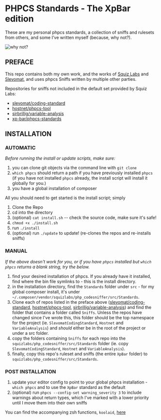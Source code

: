 # PHPCS Standards - The XpBar edition

These are my personal phpcs standards, a collection of sniffs and rulesets from others, and some I've written myself (because, why not?).


![why not?](https://media0.giphy.com/media/zrOklTY2Hbl4s/giphy.gif?cid=3640f6095bf56b65483174474187a565)

## PREFACE

This repo contains both my own work, and the works of [Squiz Labs](https://github.com/squizlabs/PHP_CodeSniffer) and [Slevomat](https://github.com/slevomat/coding-standard), and uses phpcs Sniffs written by multiple other parties.

Repositories for sniffs not included in the default set provided by Squiz Labs:
- [slevomat/coding-standard](https://github.com/slevomat/coding-standard)
- [hostnet/phpcs-tool](https://github.com/hostnet/phpcs-tool)
- [sirbrillig/variable-analysis](https://github.com/sirbrillig/phpcs-variable-analysis)
- [xp-bar/phpcs-standards](#)

## INSTALLATION

### AUTOMATIC

*Before running the install or update scripts, make sure:*
1. you can clone git objects via the command line with `git clone`
2. `which phpcs` should return a path if you have previously installed `phpcs` (if you have not installed `phpcs` already, the install script will install it globally for you.)
3. you have a global installation of composer

All you should need to get started is the install script; simply

1. Clone the Repo
2. cd into the directory
3. (optional) `cat install.sh` -- check the source code, make sure it's safe!
4. `chmod +x ./install.sh`
5. run `./install`
6. (optional) run `./update` to update! (re-clones the repos and re-installs sniffs)

### MANUAL

*If the above doesn't work for you, or if you have `phpcs` installed but `which phpcs` returns a blank string, try the below.*
1. find your desired installation of phpcs. If you already have it installed, find where the bin file symlinks to - this is the install directory.
2. in the installation directory, find the `Standards` folder under `src` - for my global composer install, it's under `~/.composer/vendor/squizlabs/php_codesniffer/src/Standards`.
3. Clone each of repos listed in the preface above ([slevomat/coding-standard](https://github.com/slevomat/coding-standard), [hostnet/phpcs-tool](https://github.com/hostnet/phpcs-tool), [sirbrillig/variable-analysis](https://github.com/sirbrillig/phpcs-variable-analysis)) and find the folder that contains a folder called `Sniffs`. Unless the repos have changed since I've wrote this, this folder should be the top namespace for the project (ie. `SlevomatCodingStandard`, `Hostnet` and `VariableAnalysis`) and _should_ either be in the root of the project or under a src folder.
4. copy the folders containing `Sniffs` for each repo into the `squizlabs/php_codesniffer/src/Standards` folder (ie. copy `SlevomatCodingStandard`, `Hostnet` and `VariableAnalysis`).
5. finally, copy this repo's ruleset and sniffs (the entire `XpBar` folder) to `squizlabs/php_codesniffer/src/Standards`.

### POST INSTALLATION
1. update your editor config to point to your global phpcs installation - `which phpcs` and to use the `XpBar` standard as the default
2. (optional) run `phpcs --config-set warning_severity 3` to include warnings about return types, which I've marked with a lower priority until I move them into their own sniffs

You can find the accompanying zsh functions, `koolaid`, [here](https://github.com/xp-bar/.files/blob/master/.koolaid)
